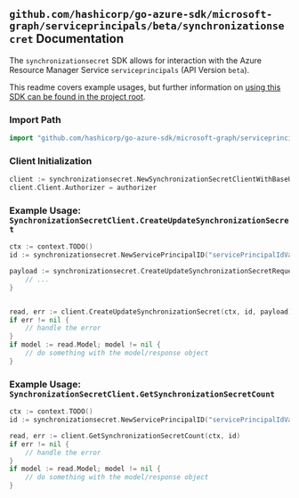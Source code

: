 
## `github.com/hashicorp/go-azure-sdk/microsoft-graph/serviceprincipals/beta/synchronizationsecret` Documentation

The `synchronizationsecret` SDK allows for interaction with the Azure Resource Manager Service `serviceprincipals` (API Version `beta`).

This readme covers example usages, but further information on [using this SDK can be found in the project root](https://github.com/hashicorp/go-azure-sdk/tree/main/docs).

### Import Path

```go
import "github.com/hashicorp/go-azure-sdk/microsoft-graph/serviceprincipals/beta/synchronizationsecret"
```


### Client Initialization

```go
client := synchronizationsecret.NewSynchronizationSecretClientWithBaseURI("https://management.azure.com")
client.Client.Authorizer = authorizer
```


### Example Usage: `SynchronizationSecretClient.CreateUpdateSynchronizationSecret`

```go
ctx := context.TODO()
id := synchronizationsecret.NewServicePrincipalID("servicePrincipalIdValue")

payload := synchronizationsecret.CreateUpdateSynchronizationSecretRequest{
	// ...
}


read, err := client.CreateUpdateSynchronizationSecret(ctx, id, payload)
if err != nil {
	// handle the error
}
if model := read.Model; model != nil {
	// do something with the model/response object
}
```


### Example Usage: `SynchronizationSecretClient.GetSynchronizationSecretCount`

```go
ctx := context.TODO()
id := synchronizationsecret.NewServicePrincipalID("servicePrincipalIdValue")

read, err := client.GetSynchronizationSecretCount(ctx, id)
if err != nil {
	// handle the error
}
if model := read.Model; model != nil {
	// do something with the model/response object
}
```
